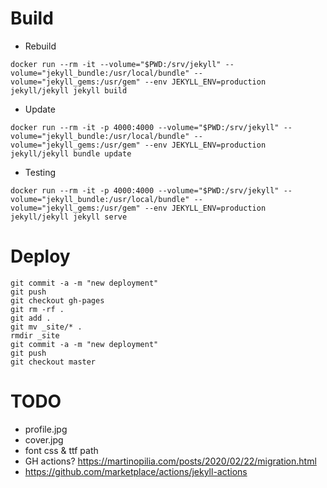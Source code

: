 # Build
+ Rebuild
```
docker run --rm -it --volume="$PWD:/srv/jekyll" --volume="jekyll_bundle:/usr/local/bundle" --volume="jekyll_gems:/usr/gem" --env JEKYLL_ENV=production jekyll/jekyll jekyll build
```
+ Update
```
docker run --rm -it -p 4000:4000 --volume="$PWD:/srv/jekyll" --volume="jekyll_bundle:/usr/local/bundle" --volume="jekyll_gems:/usr/gem" --env JEKYLL_ENV=production jekyll/jekyll bundle update
```
+ Testing
```
docker run --rm -it -p 4000:4000 --volume="$PWD:/srv/jekyll" --volume="jekyll_bundle:/usr/local/bundle" --volume="jekyll_gems:/usr/gem" --env JEKYLL_ENV=production jekyll/jekyll jekyll serve
```

# Deploy
```
git commit -a -m "new deployment"
git push
git checkout gh-pages
git rm -rf .
git add .
git mv _site/* .	
rmdir _site
git commit -a -m "new deployment"
git push
git checkout master
```

# TODO
- profile.jpg
- cover.jpg
- font css & ttf path
- GH actions? https://martinopilia.com/posts/2020/02/22/migration.html
- https://github.com/marketplace/actions/jekyll-actions
